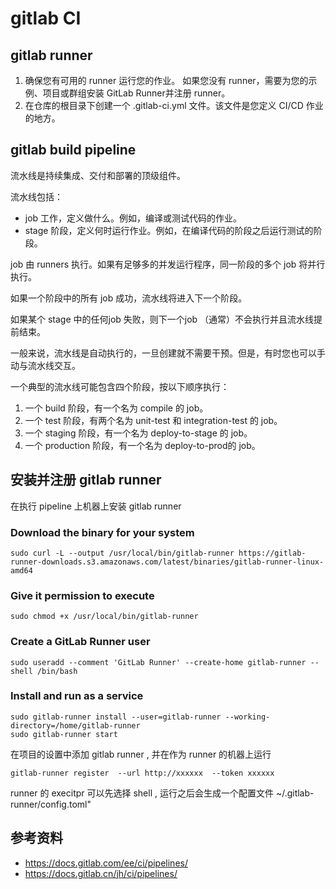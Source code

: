 # gitlab CI

## gitlab runner

1. 确保您有可用的 runner 运行您的作业。 如果您没有 runner，需要为您的示例、项目或群组安装 GitLab Runner并注册 runner。
2. 在仓库的根目录下创建一个 .gitlab-ci.yml 文件。该文件是您定义 CI/CD 作业的地方。

## gitlab build pipeline

流水线是持续集成、交付和部署的顶级组件。

流水线包括：

* job 工作，定义做什么。例如，编译或测试代码的作业。
* stage 阶段，定义何时运行作业。例如，在编译代码的阶段之后运行测试的阶段。

job 由 runners 执行。如果有足够多的并发运行程序，同一阶段的多个 job 将并行执行。

如果一个阶段中的所有 job 成功，流水线将进入下一个阶段。

如果某个 stage 中的任何job 失败，则下一个job （通常）不会执行并且流水线提前结束。

一般来说，流水线是自动执行的，一旦创建就不需要干预。但是，有时您也可以手动与流水线交互。

一个典型的流水线可能包含四个阶段，按以下顺序执行：

1. 一个 build 阶段，有一个名为 compile 的 job。
2. 一个 test 阶段，有两个名为 unit-test 和 integration-test 的 job。
3. 一个 staging 阶段，有一个名为 deploy-to-stage 的 job。
4. 一个 production 阶段，有一个名为 deploy-to-prod的 job。


## 安装并注册 gitlab runner

在执行 pipeline 上机器上安装 gitlab runner

### Download the binary for your system

```
sudo curl -L --output /usr/local/bin/gitlab-runner https://gitlab-runner-downloads.s3.amazonaws.com/latest/binaries/gitlab-runner-linux-amd64
```

### Give it permission to execute
```
sudo chmod +x /usr/local/bin/gitlab-runner
```

### Create a GitLab Runner user
```
sudo useradd --comment 'GitLab Runner' --create-home gitlab-runner --shell /bin/bash
```

### Install and run as a service

```
sudo gitlab-runner install --user=gitlab-runner --working-directory=/home/gitlab-runner
sudo gitlab-runner start
```

在项目的设置中添加 gitlab runner , 并在作为 runner 的机器上运行

```
gitlab-runner register  --url http://xxxxxx  --token xxxxxx
```

runner 的 execitpr 可以先选择 shell , 运行之后会生成一个配置文件 ~/.gitlab-runner/config.toml"



## 参考资料
* https://docs.gitlab.com/ee/ci/pipelines/
* https://docs.gitlab.cn/jh/ci/pipelines/